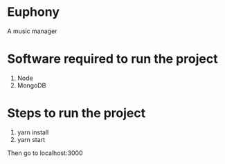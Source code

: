 # Euphony
A music manager

# Software required to run the project
1. Node
2. MongoDB

# Steps to run the project
1. yarn install
2. yarn start

Then go to localhost:3000